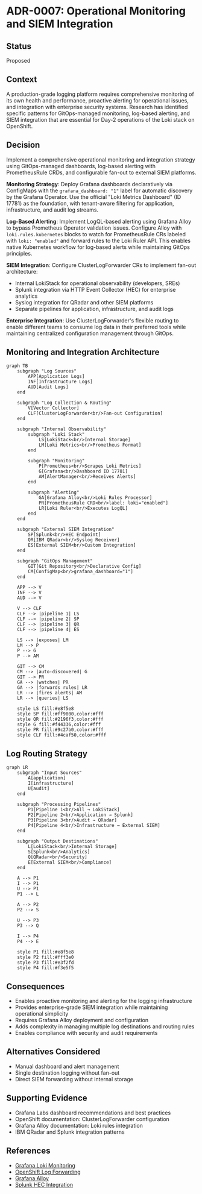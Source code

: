 # ADR-0007: Operational Monitoring and SIEM Integration

## Status
Proposed

## Context
A production-grade logging platform requires comprehensive monitoring of its own health and performance, proactive alerting for operational issues, and integration with enterprise security systems. Research has identified specific patterns for GitOps-managed monitoring, log-based alerting, and SIEM integration that are essential for Day-2 operations of the Loki stack on OpenShift.

## Decision
Implement a comprehensive operational monitoring and integration strategy using GitOps-managed dashboards, log-based alerting with PrometheusRule CRDs, and configurable fan-out to external SIEM platforms.

**Monitoring Strategy**: Deploy Grafana dashboards declaratively via ConfigMaps with the `grafana_dashboard: "1"` label for automatic discovery by the Grafana Operator. Use the official "Loki Metrics Dashboard" (ID 17781) as the foundation, with tenant-aware filtering for application, infrastructure, and audit log streams.

**Log-Based Alerting**: Implement LogQL-based alerting using Grafana Alloy to bypass Prometheus Operator validation issues. Configure Alloy with `loki.rules.kubernetes` blocks to watch for PrometheusRule CRs labeled with `loki: "enabled"` and forward rules to the Loki Ruler API. This enables native Kubernetes workflow for log-based alerts while maintaining GitOps principles.

**SIEM Integration**: Configure ClusterLogForwarder CRs to implement fan-out architecture:
- Internal LokiStack for operational observability (developers, SREs)
- Splunk integration via HTTP Event Collector (HEC) for enterprise analytics
- Syslog integration for QRadar and other SIEM platforms
- Separate pipelines for application, infrastructure, and audit logs

**Enterprise Integration**: Use ClusterLogForwarder's flexible routing to enable different teams to consume log data in their preferred tools while maintaining centralized configuration management through GitOps.

## Monitoring and Integration Architecture

```mermaid
graph TB
    subgraph "Log Sources"
        APP[Application Logs]
        INF[Infrastructure Logs]
        AUD[Audit Logs]
    end
    
    subgraph "Log Collection & Routing"
        V[Vector Collector]
        CLF[ClusterLogForwarder<br/>Fan-out Configuration]
    end
    
    subgraph "Internal Observability"
        subgraph "Loki Stack"
            LS[LokiStack<br/>Internal Storage]
            LM[Loki Metrics<br/>Prometheus Format]
        end
        
        subgraph "Monitoring"
            P[Prometheus<br/>Scrapes Loki Metrics]
            G[Grafana<br/>Dashboard ID 17781]
            AM[AlertManager<br/>Receives Alerts]
        end
        
        subgraph "Alerting"
            GA[Grafana Alloy<br/>Loki Rules Processor]
            PR[PrometheusRule CRD<br/>label: loki="enabled"]
            LR[Loki Ruler<br/>Executes LogQL]
        end
    end
    
    subgraph "External SIEM Integration"
        SP[Splunk<br/>HEC Endpoint]
        QR[IBM QRadar<br/>Syslog Receiver]
        ES[External SIEM<br/>Custom Integration]
    end
    
    subgraph "GitOps Management"
        GIT[Git Repository<br/>Declarative Config]
        CM[ConfigMap<br/>grafana_dashboard="1"]
    end
    
    APP --> V
    INF --> V
    AUD --> V
    
    V --> CLF
    CLF --> |pipeline 1| LS
    CLF --> |pipeline 2| SP
    CLF --> |pipeline 3| QR
    CLF --> |pipeline 4| ES
    
    LS --> |exposes| LM
    LM --> P
    P --> G
    P --> AM
    
    GIT --> CM
    CM --> |auto-discovered| G
    GIT --> PR
    GA --> |watches| PR
    GA --> |forwards rules| LR
    LR --> |fires alerts| AM
    LR --> |queries| LS
    
    style LS fill:#e8f5e8
    style SP fill:#ff9800,color:#fff
    style QR fill:#2196f3,color:#fff
    style G fill:#f44336,color:#fff
    style PR fill:#9c27b0,color:#fff
    style CLF fill:#4caf50,color:#fff
```

## Log Routing Strategy

```mermaid
graph LR
    subgraph "Input Sources"
        A[application]
        I[infrastructure] 
        U[audit]
    end
    
    subgraph "Processing Pipelines"
        P1[Pipeline 1<br/>All → LokiStack]
        P2[Pipeline 2<br/>Application → Splunk]
        P3[Pipeline 3<br/>Audit → QRadar]
        P4[Pipeline 4<br/>Infrastructure → External SIEM]
    end
    
    subgraph "Output Destinations"
        L[LokiStack<br/>Internal Storage]
        S[Splunk<br/>Analytics]
        Q[QRadar<br/>Security]
        E[External SIEM<br/>Compliance]
    end
    
    A --> P1
    I --> P1
    U --> P1
    P1 --> L
    
    A --> P2
    P2 --> S
    
    U --> P3
    P3 --> Q
    
    I --> P4
    P4 --> E
    
    style P1 fill:#e8f5e8
    style P2 fill:#fff3e0
    style P3 fill:#e3f2fd
    style P4 fill:#f3e5f5
```

## Consequences
- Enables proactive monitoring and alerting for the logging infrastructure
- Provides enterprise-grade SIEM integration while maintaining operational simplicity
- Requires Grafana Alloy deployment and configuration
- Adds complexity in managing multiple log destinations and routing rules
- Enables compliance with security and audit requirements

## Alternatives Considered
- Manual dashboard and alert management
- Single destination logging without fan-out
- Direct SIEM forwarding without internal storage

## Supporting Evidence
- Grafana Labs dashboard recommendations and best practices
- OpenShift documentation: ClusterLogForwarder configuration
- Grafana Alloy documentation: Loki rules integration
- IBM QRadar and Splunk integration patterns

## References
- [Grafana Loki Monitoring](https://grafana.com/docs/loki/latest/operations/monitoring/)
- [OpenShift Log Forwarding](https://docs.openshift.com/container-platform/latest/logging/cluster-logging-external.html)
- [Grafana Alloy](https://grafana.com/docs/alloy/latest/)
- [Splunk HEC Integration](https://docs.splunk.com/Documentation/Splunk/latest/Data/UsetheHTTPEventCollector)
